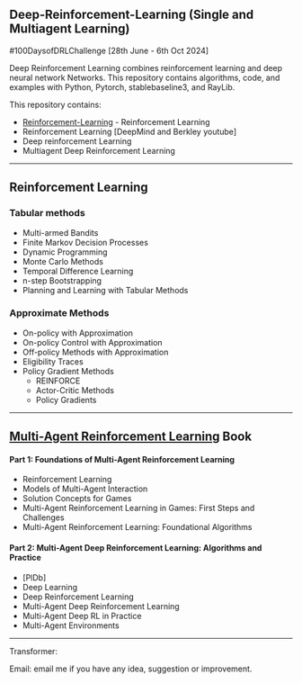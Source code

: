 ## Deep-Reinforcement-Learning (Single and Multiagent Learning)
 #100DaysofDRLChallenge [28th June - 6th Oct 2024]

Deep Reinforcement Learning combines reinforcement learning and deep neural network Networks. This repository contains algorithms, code, and examples with Python, Pytorch, stablebaseline3, and RayLib.

This repository contains:
- [Reinforcement-Learning] - Reinforcement Learning
- Reinforcement Learning [DeepMind and Berkley youtube]
- Deep reinforcement Learning
- Multiagent Deep Reinforcement Learning

------------------------------------------------------------------------
## Reinforcement Learning

### Tabular methods
- Multi-armed Bandits
- Finite Markov Decision Processes
- Dynamic Programming
- Monte Carlo Methods
- Temporal Difference Learning
- n-step Bootstrapping
- Planning and Learning with Tabular Methods

### Approximate Methods
- On-policy with Approximation
- On-policy Control with Approximation
- Off-policy Methods with Approximation
- Eligibility Traces
- Policy Gradient Methods
     - REINFORCE
     - Actor-Critic Methods
     - Policy Gradients
       
-------------------------------------------------------------------------
## [Multi-Agent  Reinforcement Learning] Book

#### Part 1: Foundations of Multi-Agent Reinforcement Learning

- Reinforcement Learning
- Models of Multi-Agent Interaction
- Solution Concepts for Games
- Multi-Agent Reinforcement Learning in Games: First Steps and Challenges
- Multi-Agent Reinforcement Learning: Foundational Algorithms

#### Part 2: Multi-Agent Deep Reinforcement Learning: Algorithms and Practice
-    [PlDb]
- Deep Learning
- Deep Reinforcement Learning
- Multi-Agent Deep Reinforcement Learning
- Multi-Agent Deep RL in Practice
- Multi-Agent Environments

--------------------------------------------------------------------------

[//]: # (Thanks - http://stackoverflow.com/questions/4823468/store-comments-in-markdown-syntax)

   [Reinforcement-Learning]: <https://www.youtube.com/watch?v=2GwBez0D20A&list=PLwRJQ4m4UJjNymuBM9RdmB3Z9N5-0IlY0>
   [DRL]: <https://www.youtube.com/watch?v=SupFHGbytvA&list=PL_iWQOsE6TfVYGEGiAOMaOzzv41Jfm_Ps>
   [Deep Learning]: <https://www.youtube.com/watch?v=CO3-sFmADfI&list=PL_iWQOsE6TfVmKkQHucjPAoRtIJYt8a5A&index=13>
   [LLM]: <https://stanford-cs324.github.io/winter2022>
   [Transformers]: <https://web.stanford.edu/class/cs25/index.html#course>
   [Deep Learning]: <https://cs230.stanford.edu>
   [Deep Reinforcement Learning]: <https://www.youtube.com/watch?v=FgzM3zpZ55o&list=PLoROMvodv4rOSOPzutgyCTapiGlY2Nd8u>
   [Physics DRL]: <https://www.youtube.com/@Eigensteve/videos>
   [RL]: <https://www.youtube.com/watch?v=TCCjZe0y4Qc&list=PLqYmG7hTraZDVH599EItlEWsUOsJbAodm>
   [Multi-Agent  Reinforcement Learning]: <https://www.marl-book.com/download/marl-book.pdf>

   [Transformer Reinforcement Learning]: <https://huggingface.co/docs/trl/index>
   [Deep-rl]: <https://huggingface.co/learn/deep-rl-course/en/unit1/additional-readings#deep-rl>
   [OpenAI-rl]: <https://spinningup.openai.com/en/latest/spinningup/rl_intro.html>
   [Transformer]: <https://huggingface.co/docs/transformers/main/en/quicktour>
 

Transformer: 

Email: email me if you have any idea, suggestion or improvement.
